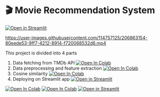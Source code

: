 # 🎬 Movie Recommendation System

[![Open in Streamlit](https://static.streamlit.io/badges/streamlit_badge_black_white.svg)](https://night-time1809-movie-recommendation-system-app-2-874z5m.streamlit.app/?fbclid=IwAR3OBYnTUnJrLgkELK9DO2HyEyvV8c0BMpP1zHWeL1aAnTVB6m28qJYIvbI)

https://user-images.githubusercontent.com/114757125/206863154-80eede53-9ff7-4212-8914-f720068532d6.mp4

This project is divided into 4 parts
1. Data fetching from TMDb API [![Open In Colab](https://colab.research.google.com/assets/colab-badge.svg)](https://colab.research.google.com/drive/1t7mt04ql-F9tufO6P8FCPKxA2uzyP2Vi?usp=sharing)
2. Data preprocessing and feature extraction [![Open In Colab](https://colab.research.google.com/assets/colab-badge.svg)](https://colab.research.google.com/drive/1f4v7kkVYv0ejsMxMRo3TFl12oq8TmwGO?usp=sharing)
3. Cosine similarity [![Open In Colab](https://colab.research.google.com/assets/colab-badge.svg)](https://colab.research.google.com/drive/1f4v7kkVYv0ejsMxMRo3TFl12oq8TmwGO?usp=sharing)
4. Deploying on Streamlit app [![Open in Streamlit](https://static.streamlit.io/badges/streamlit_badge_black_white.svg)](https://night-time1809-movie-recommendation-system-app-2-874z5m.streamlit.app/?fbclid=IwAR3OBYnTUnJrLgkELK9DO2HyEyvV8c0BMpP1zHWeL1aAnTVB6m28qJYIvbI)

[![Open In Colab](https://colab.research.google.com/assets/colab-badge.svg)](https://colab.research.google.com/drive/1t7mt04ql-F9tufO6P8FCPKxA2uzyP2Vi?usp=sharing)
[![Open In Colab](https://colab.research.google.com/assets/colab-badge.svg)](https://colab.research.google.com/drive/1f4v7kkVYv0ejsMxMRo3TFl12oq8TmwGO?usp=sharing)
[![Open in Streamlit](https://static.streamlit.io/badges/streamlit_badge_black_white.svg)](https://night-time1809-movie-recommendation-system-app-2-874z5m.streamlit.app/?fbclid=IwAR3OBYnTUnJrLgkELK9DO2HyEyvV8c0BMpP1zHWeL1aAnTVB6m28qJYIvbI)
